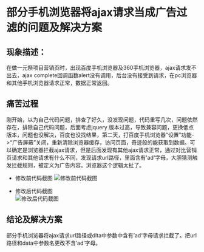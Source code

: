 # 部分手机浏览器将ajax请求当成广告过滤的问题及解决方案

## 现象描述：
在做一元祭项目营销页时，出现百度手机浏览器及360手机浏览器，ajax请求发不出去，ajax complete回调函数alert没有调用，后台没有接受到请求，在pc浏览器和其他手机浏览器请求正常，数据正常返回。

## 痛苦过程
刚开始，以为自己代码问题，排查了好久，没发现问题，代码重写几次，问题依然存在，排除自己代码问题，后面考虑jquery 版本过高，导致兼容问题，更换低点版本，问题也没解决，百度也没找结果，第二天，打百度手机浏览器“设置”功能->“广告屏蔽”关闭，重新清除浏览器缓存，访问页面，奇迹般的能获取到数据。可以确定是浏览器拦截ajax请求，但是后面发现有其他ajax请求正常，通过对比营销页请求和其他请求有什么不同，发现请求url路径，里面含有'ad'字母，大胆猜测触发拦截规则，被定义为广告内容。浏览器这个逻辑太扯了。

* 修改前代码截图 
![修改前代码截图](/images/jietu-before.jpg)

* 修改后代码截图  
![修改后代码截图](/images/jietu-after.jpg)

## 结论及解决方案
 部分手机浏览器将ajax请求url路径或dlta中参数中含有’ad‘字母请求拦截了。把url路径和data中参数名更改不含’ad‘字母。

